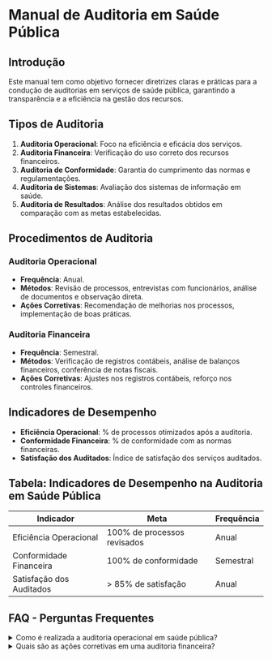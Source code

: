 
# Manual de Auditoria em Saúde Pública

## Introdução
Este manual tem como objetivo fornecer diretrizes claras e práticas para a condução de auditorias em serviços de saúde pública, garantindo a transparência e a eficiência na gestão dos recursos.

## Tipos de Auditoria
1. **Auditoria Operacional**: Foco na eficiência e eficácia dos serviços.
2. **Auditoria Financeira**: Verificação do uso correto dos recursos financeiros.
3. **Auditoria de Conformidade**: Garantia do cumprimento das normas e regulamentações.
4. **Auditoria de Sistemas**: Avaliação dos sistemas de informação em saúde.
5. **Auditoria de Resultados**: Análise dos resultados obtidos em comparação com as metas estabelecidas.

## Procedimentos de Auditoria
### Auditoria Operacional
- **Frequência**: Anual.
- **Métodos**: Revisão de processos, entrevistas com funcionários, análise de documentos e observação direta.
- **Ações Corretivas**: Recomendação de melhorias nos processos, implementação de boas práticas.

### Auditoria Financeira
- **Frequência**: Semestral.
- **Métodos**: Verificação de registros contábeis, análise de balanços financeiros, conferência de notas fiscais.
- **Ações Corretivas**: Ajustes nos registros contábeis, reforço nos controles financeiros.

## Indicadores de Desempenho
- **Eficiência Operacional**: % de processos otimizados após a auditoria.
- **Conformidade Financeira**: % de conformidade com as normas financeiras.
- **Satisfação dos Auditados**: Índice de satisfação dos serviços auditados.

## Tabela: Indicadores de Desempenho na Auditoria em Saúde Pública
| Indicador                     | Meta                                  | Frequência |
|-------------------------------|---------------------------------------|------------|
| Eficiência Operacional         | 100% de processos revisados           | Anual      |
| Conformidade Financeira        | 100% de conformidade                  | Semestral  |
| Satisfação dos Auditados       | > 85% de satisfação                   | Anual      |

## FAQ - Perguntas Frequentes

<details>
<summary>Como é realizada a auditoria operacional em saúde pública?</summary>
A auditoria operacional envolve a revisão de processos, entrevistas com funcionários, análise de documentos e observação direta, visando melhorar a eficiência e eficácia dos serviços.
</details>

<details>
<summary>Quais são as ações corretivas em uma auditoria financeira?</summary>
Ações corretivas incluem ajustes nos registros contábeis e reforço nos controles financeiros para garantir a conformidade com as normas vigentes.
</details>
    
